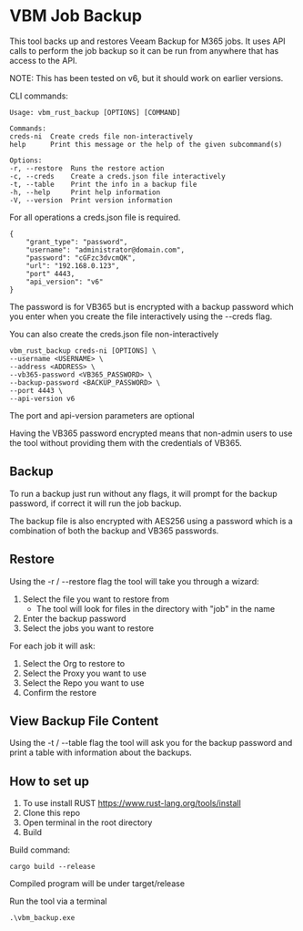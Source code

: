 # VBM Job Backup

This tool backs up and restores Veeam Backup for M365 jobs. It uses API calls to perform the job backup so it can be run from anywhere that has access to the API.

NOTE: This has been tested on v6, but it should work on earlier versions.

CLI commands:

    Usage: vbm_rust_backup [OPTIONS] [COMMAND]

    Commands:
    creds-ni  Create creds file non-interactively
    help      Print this message or the help of the given subcommand(s)

    Options:
    -r, --restore  Runs the restore action
    -c, --creds    Create a creds.json file interactively
    -t, --table    Print the info in a backup file
    -h, --help     Print help information
    -V, --version  Print version information

For all operations a creds.json file is required.

    {
        "grant_type": "password",
        "username": "administrator@domain.com",
        "password": "cGFzc3dvcmQK",
        "url": "192.168.0.123",
        "port" 4443,
        "api_version": "v6"
    }

The password is for VB365 but is encrypted with a backup password which you enter when you create the file interactively using the --creds flag.

You can also create the creds.json file non-interactively

    vbm_rust_backup creds-ni [OPTIONS] \ 
    --username <USERNAME> \ 
    --address <ADDRESS> \ 
    --vb365-password <VB365_PASSWORD> \
    --backup-password <BACKUP_PASSWORD> \
    --port 4443 \
    --api-version v6

The port and api-version parameters are optional

Having the VB365 password encrypted means that non-admin users to use the tool without providing them with the credentials of VB365.

## Backup

To run a backup just run without any flags, it will prompt for the backup password, if correct it will run the job backup.

The backup file is also encrypted with AES256 using a password which is a combination of both the backup and VB365 passwords.

## Restore

Using the -r / --restore flag the tool will take you through a wizard:

1. Select the file you want to restore from
   - The tool will look for files in the directory with "job" in the name
2. Enter the backup password
3. Select the jobs you want to restore

For each job it will ask:
1. Select the Org to restore to
2. Select the Proxy you want to use
3. Select the Repo you want to use
4. Confirm the restore

## View Backup File Content

Using the -t / --table flag the tool will ask you for the backup password and print a table with information about the backups.

## How to set up

1. To use install RUST https://www.rust-lang.org/tools/install
2. Clone this repo
3. Open terminal in the root directory
4. Build

Build command:

    cargo build --release

Compiled program will be under target/release

Run the tool via a terminal

    .\vbm_backup.exe

